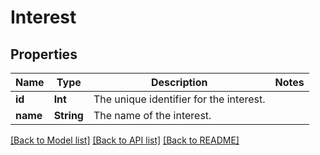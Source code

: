 # Interest

## Properties
Name | Type | Description | Notes
------------ | ------------- | ------------- | -------------
**id** | **Int** | The unique identifier for the interest. | 
**name** | **String** | The name of the interest. | 

[[Back to Model list]](../README.md#documentation-for-models) [[Back to API list]](../README.md#documentation-for-api-endpoints) [[Back to README]](../README.md)


